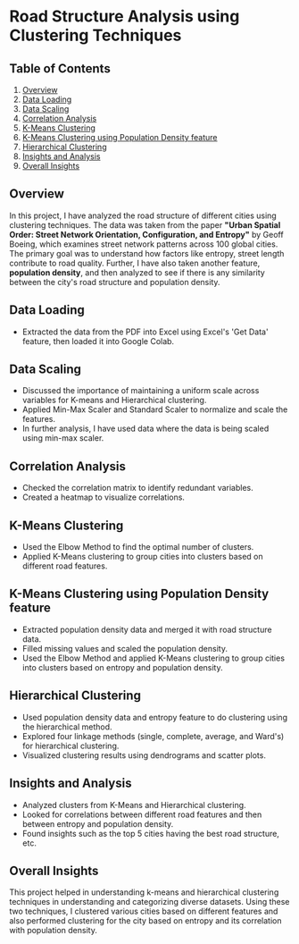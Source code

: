 # Road Structure Analysis using Clustering Techniques

## Table of Contents

1. [Overview](#overview)
2. [Data Loading](#data-loading)
3. [Data Scaling](#data-scaling)
4. [Correlation Analysis](#correlation-analysis)
5. [K-Means Clustering](#k-means-clustering)
6. [K-Means Clustering using Population Density feature](#k-means-clustering-using-population-density-feature)
7. [Hierarchical Clustering](#hierarchical-clustering)
8. [Insights and Analysis](#insights-and-analysis)
9. [Overall Insights](#overall-insights)

## Overview <a name="overview"></a>

In this project, I have analyzed the road structure of different cities using clustering techniques. The data was taken from the paper **"Urban Spatial Order: Street Network Orientation, Configuration, and Entropy"** by Geoff Boeing, which examines street network patterns across 100 global cities. The primary goal was to understand how factors like entropy, street length contribute to road quality. Further, I have also taken another feature, **population density**, and then analyzed to see if there is any similarity between the city's road structure and population density.

## Data Loading <a name="data-loading"></a>

- Extracted the data from the PDF into Excel using Excel's 'Get Data' feature, then loaded it into Google Colab.

## Data Scaling <a name="data-scaling"></a>

- Discussed the importance of maintaining a uniform scale across variables for K-means and Hierarchical clustering.
- Applied Min-Max Scaler and Standard Scaler to normalize and scale the features.
- In further analysis, I have used data where the data is being scaled using min-max scaler.

## Correlation Analysis <a name="correlation-analysis"></a>

- Checked the correlation matrix to identify redundant variables.
- Created a heatmap to visualize correlations.

## K-Means Clustering <a name="k-means-clustering"></a>

- Used the Elbow Method to find the optimal number of clusters.
- Applied K-Means clustering to group cities into clusters based on different road features.

## K-Means Clustering using Population Density feature <a name="k-means-clustering-using-population-density-feature"></a>

- Extracted population density data and merged it with road structure data.
- Filled missing values and scaled the population density.
- Used the Elbow Method and applied K-Means clustering to group cities into clusters based on entropy and population density.

## Hierarchical Clustering <a name="hierarchical-clustering"></a>

- Used population density data and entropy feature to do clustering using the hierarchical method.
- Explored four linkage methods (single, complete, average, and Ward's) for hierarchical clustering.
- Visualized clustering results using dendrograms and scatter plots.

## Insights and Analysis <a name="insights-and-analysis"></a>

- Analyzed clusters from K-Means and Hierarchical clustering.
- Looked for correlations between different road features and then between entropy and population density.
- Found insights such as the top 5 cities having the best road structure, etc.

## Overall Insights <a name="overall-insights"></a>

This project helped in understanding k-means and hierarchical clustering techniques in understanding and categorizing diverse datasets. Using these two techniques, I clustered various cities based on different features and also performed clustering for the city based on entropy and its correlation with population density.
